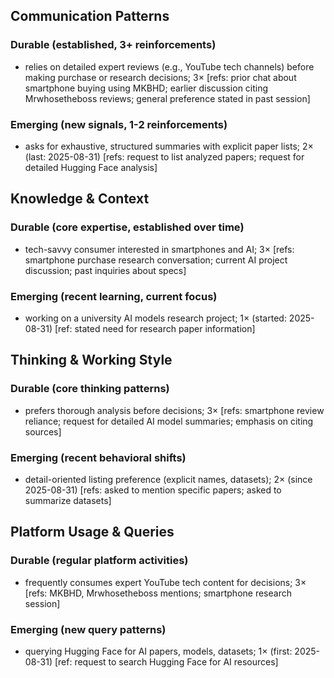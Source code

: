 ## Communication Patterns
### Durable (established, 3+ reinforcements)
- relies on detailed expert reviews (e.g., YouTube tech channels) before making purchase or research decisions; 3× [refs: prior chat about smartphone buying using MKBHD; earlier discussion citing Mrwhosetheboss reviews; general preference stated in past session]

### Emerging (new signals, 1-2 reinforcements)
- asks for exhaustive, structured summaries with explicit paper lists; 2× (last: 2025-08-31) [refs: request to list analyzed papers; request for detailed Hugging Face analysis]

## Knowledge & Context
### Durable (core expertise, established over time)
- tech-savvy consumer interested in smartphones and AI; 3× [refs: smartphone purchase research conversation; current AI project discussion; past inquiries about specs]

### Emerging (recent learning, current focus)
- working on a university AI models research project; 1× (started: 2025-08-31) [ref: stated need for research paper information]

## Thinking & Working Style
### Durable (core thinking patterns)
- prefers thorough analysis before decisions; 3× [refs: smartphone review reliance; request for detailed AI model summaries; emphasis on citing sources]

### Emerging (recent behavioral shifts)
- detail-oriented listing preference (explicit names, datasets); 2× (since 2025-08-31) [refs: asked to mention specific papers; asked to summarize datasets]

## Platform Usage & Queries
### Durable (regular platform activities)
- frequently consumes expert YouTube tech content for decisions; 3× [refs: MKBHD, Mrwhosetheboss mentions; smartphone research session]

### Emerging (new query patterns)
- querying Hugging Face for AI papers, models, datasets; 1× (first: 2025-08-31) [ref: request to search Hugging Face for AI resources]